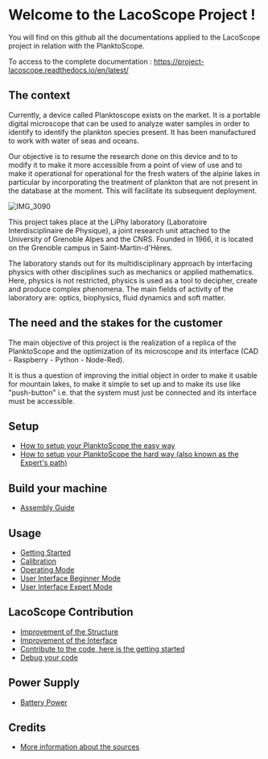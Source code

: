 # Welcome to the LacoScope Project !
You will find on this github all the documentations applied to the LacoScope project in relation with the PlanktoScope.

To access to the complete documentation : https://project-lacoscope.readthedocs.io/en/latest/

## The context

Currently, a device called Planktoscope exists on the market. It is a portable digital microscope that can be used to analyze water samples in order to identify to identify the plankton species present. It has been manufactured to work with water of seas and oceans.

Our objective is to resume the research done on this device and to to modify it to make it more accessible from a point of view of use and to make it operational for operational for the fresh waters of the alpine lakes in particular by incorporating the treatment of plankton that are not present in the database at the moment. This will facilitate its subsequent deployment.

![IMG_3090](https://user-images.githubusercontent.com/95240260/158336658-1b0a6ebc-04f5-4ef6-9c9f-e9c6f2c506c9.JPEG)

This project takes place at the LiPhy laboratory (Laboratoire Interdisciplinaire de Physique), a joint research unit attached to the University of Grenoble Alpes and the CNRS. Founded in 1966, it is located on the Grenoble campus in Saint-Martin-d'Hères.

The laboratory stands out for its multidisciplinary approach by interfacing physics with other disciplines such as mechanics or applied mathematics. Here, physics is not restricted, physics is used as a tool to decipher, create and produce complex phenomena. The main fields of activity of the laboratory are: optics, biophysics, fluid dynamics and soft matter.

## The need and the stakes for the customer

The main objective of this project is the realization of a replica of the PlanktoScope and the optimization of its microscope and its interface (CAD - Raspberry - Python - Node-Red).

It is thus a question of improving the initial object in order to make it usable for mountain lakes, to make it simple to set up and to make its use like "push-button" i.e. that the system must just be connected and its interface must be accessible.

## Setup
 - [How to setup your PlanktoScope the easy way](easy_install.md)
 - [How to setup your PlanktoScope the hard way (also known as the Expert's path)](expert_setup.md)

## Build your machine
 - [Assembly Guide](assembly_guide.md)
 
## Usage
 - [Getting Started](getting_started.md)
 - [Calibration](calibration.md)
 - [Operating Mode](operating_mode.md)
 - [User Interface Beginner Mode](beginner_mode.md)
 - [User Interface Expert Mode](expert_mode.md)

## LacoScope Contribution
 - [Improvement of the Structure](structure_improvement.md)
 - [Improvement of the Interface](interface_improvement.md)
 - [Contribute to the code, here is the getting started](Make_your_modification.md)
 - [Debug your code](debug.md)

## Power Supply
 - [Battery Power](battery_power.md)

## Credits
 - [More information about the sources](license.md)
